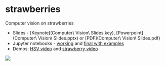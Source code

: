 # strawberries
Computer vision on strawberries

- Slides - [Keynote](Computer\ Vision\ Slides.key), [Powerpoint](Computer\ Vision\ Slides.pptx) or [PDF](Computer\ Vision\ Slides.pdf)
- Jupyter notebooks - [working](Strawberry%20working.ipynb) and [final with examples](Strawberry%20complete%20with%20examples.ipynb)
- Demos: [HSV video](demo_hsv_video.py) and [strawberry video](demo_strawberry_video.py)


![](strawberries_found.jpg)

